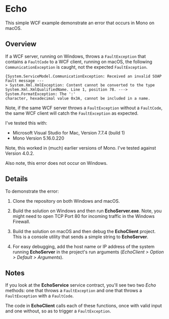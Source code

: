 # Echo
This simple WCF example demonstrate an error that occurs in Mono on macOS. 

## Overview

If a WCF server, running on Windows, throws a `FaultException` that contains a `FaultCode` to a WCF client, running on macOS, the following `CommunicationException` is caught, not the expected `FaultException`.

```
{System.ServiceModel.CommunicationException: Received an invalid SOAP Fault message ---
> System.Xml.XmlException: Content cannot be converted to the type
System.Xml.XmlQualifiedName. Line 1, position 78. ---> System.FormatException: The ':'
character, hexadecimal value 0x3A, cannot be included in a name.
```
Note, if the same WCF server throws a `FaultException` without a `FaultCode`, the same WCF client will catch the `FaultException` as expected.

I've tested this with:

- Microsoft Visual Studio for Mac, Version 7.7.4 (build 1)
- Mono Version 5.16.0.220

Note, this worked in (much) earlier versions of Mono. I've tested against Version 4.0.2.

Also note, this error does not occur on Windows.

## Details

To demonstrate the error:

1. Clone the repository on both Windows and macOS.

2. Build the solution on Windows and then run **EchoServer.exe**. Note, you might need to open TCP Port 80 for incoming traffic in the Windows Firewall.

3. Build the solution on macOS and then debug the **EchoClient** project. This is a console utility that sends a simple string to **EchoServer**. 

4. For easy debugging, add the host name or IP address of the system running **EchoServer** in the project's run arguments (*EchoClient > Option > Default > Arguments*).

## Notes

If you look at the **EchoService** service contract,  you'll see two two *Echo* methods: one that throws a `FaultException` and one that throws a `FaultException` with a `FaultCode`.

The code in **EchoClient** calls each of these functions, once with valid input and one without, so as to trigger a `FaultException`.

